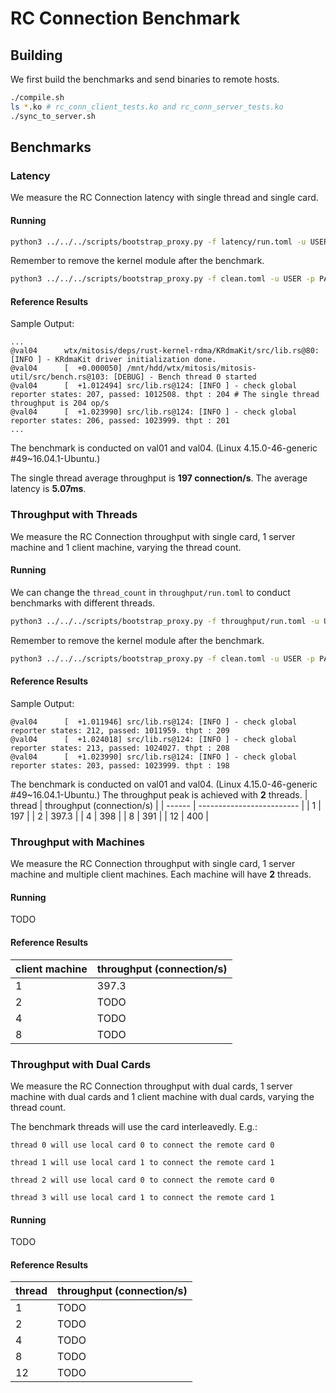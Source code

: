 # RC Connection Benchmark

## Building

We first build the benchmarks and send binaries to remote hosts.

```bash
./compile.sh
ls *.ko # rc_conn_client_tests.ko and rc_conn_server_tests.ko
./sync_to_server.sh
```

## Benchmarks

### Latency

We measure the RC Connection latency with single thread and single card.

#### Running

```bash
python3 ../../../scripts/bootstrap_proxy.py -f latency/run.toml -u USER -p PASSWORD
```

Remember to remove the kernel module after the benchmark.
```bash
python3 ../../../scripts/bootstrap_proxy.py -f clean.toml -u USER -p PASSWORD
```

#### Reference Results

Sample Output:

```
...
@val04      wtx/mitosis/deps/rust-kernel-rdma/KRdmaKit/src/lib.rs@80: [INFO ] - KRdmaKit driver initialization done.
@val04      [  +0.000050] /mnt/hdd/wtx/mitosis/mitosis-util/src/bench.rs@103: [DEBUG] - Bench thread 0 started
@val04      [  +1.012494] src/lib.rs@124: [INFO ] - check global reporter states: 207, passed: 1012508. thpt : 204 # The single thread throughput is 204 op/s
@val04      [  +1.023990] src/lib.rs@124: [INFO ] - check global reporter states: 206, passed: 1023999. thpt : 201
...
```

The benchmark is conducted on val01 and val04. (Linux 4.15.0-46-generic #49~16.04.1-Ubuntu.)

The single thread average throughput is **197 connection/s**. The average latency is **5.07ms**.


### Throughput with Threads

We measure the RC Connection throughput with single card, 1 server machine and 1 client machine, varying the thread count.

#### Running

We can change the `thread_count` in `throughput/run.toml` to conduct benchmarks with different threads.

```bash
python3 ../../../scripts/bootstrap_proxy.py -f throughput/run.toml -u USER -p PASSWORD
```

Remember to remove the kernel module after the benchmark.
```bash
python3 ../../../scripts/bootstrap_proxy.py -f clean.toml -u USER -p PASSWORD
```

#### Reference Results

Sample Output:

```
@val04      [  +1.011946] src/lib.rs@124: [INFO ] - check global reporter states: 212, passed: 1011959. thpt : 209
@val04      [  +1.024018] src/lib.rs@124: [INFO ] - check global reporter states: 213, passed: 1024027. thpt : 208
@val04      [  +1.023990] src/lib.rs@124: [INFO ] - check global reporter states: 203, passed: 1023999. thpt : 198
```

The benchmark is conducted on val01 and val04. (Linux 4.15.0-46-generic #49~16.04.1-Ubuntu.)
The throughput peak is achieved with **2** threads.
| thread | throughput (connection/s) |
| ------ | ------------------------- |
| 1      | 197                       |
| 2      | 397.3                     |
| 4      | 398                       |
| 8      | 391                       |
| 12     | 400                       |

### Throughput with Machines

We measure the RC Connection throughput with single card, 1 server machine and multiple client machines. Each machine will have **2** threads.

#### Running

TODO

#### Reference Results

| client machine | throughput (connection/s) |
| -------------  | ------------------------- |
| 1              | 397.3                     |
| 2              | TODO                      |
| 4              | TODO                      |
| 8              | TODO                      |

### Throughput with Dual Cards

We measure the RC Connection throughput with dual cards, 1 server machine with dual cards and 1 client machine with dual cards, varying the thread count.

The benchmark threads will use the card interleavedly. E.g.: 
```
thread 0 will use local card 0 to connect the remote card 0

thread 1 will use local card 1 to connect the remote card 1

thread 2 will use local card 0 to connect the remote card 0

thread 3 will use local card 1 to connect the remote card 1
```
#### Running

TODO

#### Reference Results

| thread | throughput (connection/s) |
| ------ | ------------------------- |
| 1      | TODO                      |
| 2      | TODO                      |
| 4      | TODO                      |
| 8      | TODO                      |
| 12     | TODO                      |